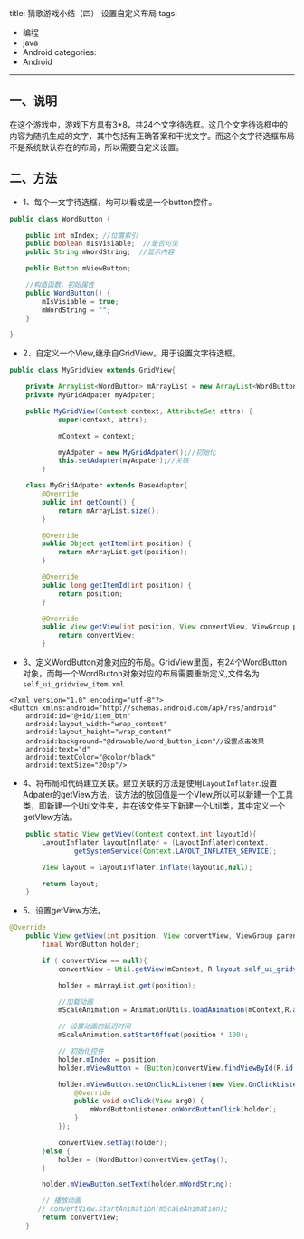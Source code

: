 title: 猜歌游戏小结（四） 设置自定义布局
tags:
- 编程
- java
- Android
categories:
- Android
---

## 一、说明
在这个游戏中，游戏下方具有3*8，共24个文字待选框。这几个文字待选框中的内容为随机生成的文字，其中包括有正确答案和干扰文字。而这个文字待选框布局不是系统默认存在的布局，所以需要自定义设置。

## 二、方法
- 1、每个一文字待选框，均可以看成是一个button控件。

```java
public class WordButton {

    public int mIndex; //位置索引
    public boolean mIsVisiable;  //是否可见
    public String mWordString;  //显示内容

    public Button mViewButton;

    //构造函数，初始属性
    public WordButton() {
        mIsVisiable = true;
        mWordString = "";
    }

}
```

- 2、自定义一个View,继承自GridView。用于设置文字待选框。

```java
public class MyGridView extends GridView{

    private ArrayList<WordButton> mArrayList = new ArrayList<WordButton>();
    private MyGridAdpater myAdpater;

    public MyGridView(Context context, AttributeSet attrs) {
            super(context, attrs);

            mContext = context;

            myAdpater = new MyGridAdpater();//初始化
            this.setAdapter(myAdpater);//关联
        }

    class MyGridAdpater extends BaseAdapter{
        @Override
        public int getCount() {
            return mArrayList.size();
        }

        @Override
        public Object getItem(int position) {
            return mArrayList.get(position);
        }

        @Override
        public long getItemId(int position) {
            return position;
        }

        @Override
        public View getView(int position, View convertView, ViewGroup parent) {
            return convertView;
        }
```

- 3、定义WordButton对象对应的布局。GridView里面，有24个WordButton对象，而每一个WordButton对象对应的布局需要重新定义,文件名为`self_ui_gridview_item.xml`
```
<?xml version="1.0" encoding="utf-8"?>
<Button xmlns:android="http://schemas.android.com/apk/res/android"
    android:id="@+id/item_btn"
    android:layout_width="wrap_content"
    android:layout_height="wrap_content"
    android:background="@drawable/word_button_icon"//设置点击效果
    android:text="d"
    android:textColor="@color/black"
    android:textSize="20sp"/>
```

- 4、将布局和代码建立关联。建立关联的方法是使用`LayoutInflater`.设置Adpater的getView方法，该方法的放回值是一个VIew,所以可以新建一个工具类，即新建一个Util文件夹，并在该文件夹下新建一个Util类，其中定义一个getVIew方法。

```java
    public static View getView(Context context,int layoutId){
        LayoutInflater layoutInflater = (LayoutInflater)context.
                getSystemService(Context.LAYOUT_INFLATER_SERVICE);

        View layout = layoutInflater.inflate(layoutId,null);

        return layout;
    }
```

- 5、设置getView方法。

```java
@Override
    public View getView(int position, View convertView, ViewGroup parent) {
        final WordButton holder;

        if ( convertView == null){
            convertView = Util.getView(mContext, R.layout.self_ui_gridview_item);

            holder = mArrayList.get(position);

            //加载动画
            mScaleAnimation = AnimationUtils.loadAnimation(mContext,R.anim.scale);

            // 设置动画的延迟时间
            mScaleAnimation.setStartOffset(position * 100);

			// 初始化控件
            holder.mIndex = position;
            holder.mViewButton = (Button)convertView.findViewById(R.id.item_btn);

            holder.mViewButton.setOnClickListener(new View.OnClickListener(){
                @Override
                public void onClick(View arg0) {
                    mWordButtonListener.onWordButtonClick(holder);
                }
            });

            convertView.setTag(holder);
        }else {
            holder = (WordButton)convertView.getTag();
        }

        holder.mViewButton.setText(holder.mWordString);

        // 播放动画
       // convertView.startAnimation(mScaleAnimation);
        return convertView;
    }
```
